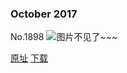 ### October 2017
No.1898
![图片不见了~~~](https://imgs.xkcd.com/comics/october_2017.png)

[原址](https://xkcd.com//1898) [下载](https://imgs.xkcd.com/comics/october_2017.png)

